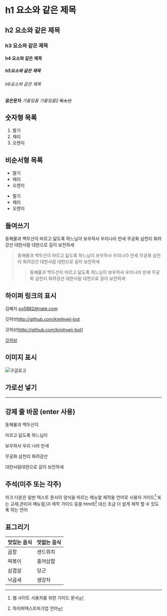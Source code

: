# h1 요소와 같은 제목 
## h2 요소와 같은 제목
### h3 요소와 같은 제목
#### h4 요소와 같은 제목
##### h5요소와 같은 제목
###### h6요소와 같은 제목

**굵은문자**
_기울임꼴_
*기울임꼴2*
~~취소선~~

## 숫자형 목록
1. 딸기
2. 체리
3. 오렌지

## 비순서형 목록
* 딸기
* 체리
* 오렌지

- 딸기
- 체리
- 오렌지

## 들여쓰기
동해물과 백두산이 마르고 닳도록 하느님이 보우하사 우리나라 만세
무궁화 삼천리 화려강산 대한사람 대한으로 길이 보전하세
>동해물과 백두산이 마르고 닳도록 하느님이 보우하사 우리나라 만세 무궁화 삼천리 화려강산 대한사람 대한으로 길이 보전하세
>>동해물과 백두산이 마르고 닳도록 하느님이 보우하사 우리나라 만세 무궁화 삼천리 화려강산 대한사람 대한으로 길이 보전하세

## 하이퍼 링크의 표시
김혜지 <oo5882@nate.com>

깃허브<http://github.com/kimhyeji-bot>

깃허브[http://github.com/kimhyeji-bot]

[깃허브](http://github.com/kimhyeji-bot)


## 이미지 표시
![구글로고](http://www.google.com/images/srpr/logo1w.png)

## 가로선 넣기
---

## 강제 줄 바꿈 (enter 사용)
동해물과 백두산이 

마르고 닳도록 하느님이 

보우하사 우리 나라 만세 

무궁화 삼천리 화려강산

대한사람대한으로 길이 보전하세

## 주석(미주 또는 각주)
마크 다운은 일반 텍스트 문서의 양식을 따르는
메뉴얼 제작용 언어로 사용자 가이드[^1] 또는 교재,관리자 메뉴얼,UI 제작 가이드 등을
html5[^2] 대신 조금 더 쉽게 제작 할 수 있도록 하는 언어

[^1]:웹 사이트 사용자를 위한 가이드 문서
[^2]:하이퍼텍스트마크업 언어

## 표그리기
맛있는 음식 | 맛없는 음식
---|---
곱창|샌드위치
떡볶이|홍어삼합
삼겹살|당근
낙곱새|생강차
